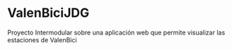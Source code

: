 # ValenBiciJDG
Proyecto Intermodular sobre una aplicación web que permite visualizar las estaciones de ValenBici
